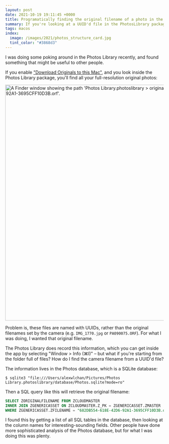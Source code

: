 ```yaml
---
layout: post
date: 2021-10-19 19:11:45 +0000
title: Programatically finding the original filename of a photo in the macOS Photos Library
summary: If you're looking at a UUID'd file in the PhotosLibrary package, how do you find its original filename?
tags: macos
index:
  image: /images/2021/photos_structure_card.jpg
  tint_color: "#3868d3"
---
```


I was doing some poking around in the Photos Library recently, and found something that might be useful to other people.

If you enable ["Download Originals to this Mac"](https://support.apple.com/en-gb/guide/photos/phtf5e48489c/6.0/mac/11.0#phtbfc950237), and you look inside the Photos Library package, you'll find all your full-resolution original photos:

<img src="/images/2021/photos_structure.png" style="width: 748px;" alt="A Finder window showing the path 'Photos Library.photoslibrary > originals > 6 > 682DB554-618E-42D6-92A1-3695CFF10D3B.orf'.">

Problem is, these files are named with UUIDs, rather than the original filenames set by the camera (e.g. `IMG_1770.jpg` or `PA090075.ORF`).
For what I was doing, I wanted that original filename.

The Photos Library does record this information, which you can get inside the app by selecting "Window > Info (⌘I)" – but what if you're starting from the folder full of files?
How do I find the camera filename from a UUID'd file?

The information lives in the Photos database, which is a SQLite database:

```console
$ sqlite3 "file:///Users/alexwlchan/Pictures/Photos Library.photoslibrary/database/Photos.sqlite?mode=ro"
```

Then a SQL query like this will retrieve the original filename:

```sql
SELECT ZORIGINALFILENAME FROM ZCLOUDMASTER
INNER JOIN ZGENERICASSET ON ZCLOUDMASTER.Z_PK = ZGENERICASSET.ZMASTER
WHERE ZGENERICASSET.ZFILENAME = "682DB554-618E-42D6-92A1-3695CFF10D3B.orf";
```

I found this by getting a list of all SQL tables in the database, then looking at the column names for interesting-sounding fields.
Other people have done more sophisticated analysis of the Photos database, but for what I was doing this was plenty.
